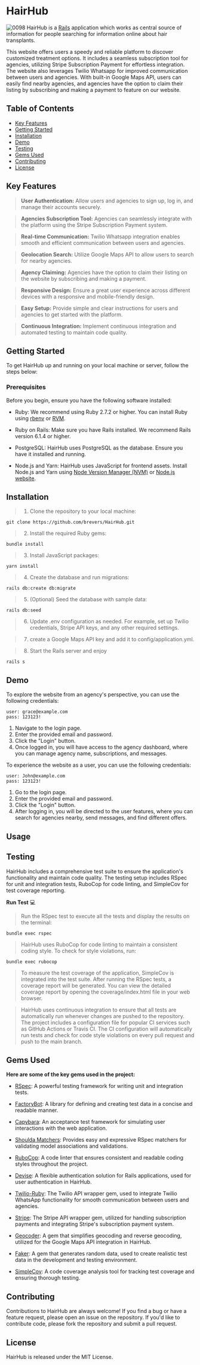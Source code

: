 # HairHub
![0098](https://github.com/brevers/HairHub/assets/45858960/2fe6f662-2d0a-4959-913e-2cb3fce91b6e)
HairHub is a [Rails](https://rubyonrails.org) application which works as central source of information for people searching for information online about hair transplants.

This website offers users a speedy and reliable platform to discover customized treatment options. It includes a seamless subscription tool for agencies, utilizing Stripe Subscription Payment for effortless integration. The website also leverages Twilio Whatsapp for improved communication between users and agencies. With built-in Google Maps API, users can easily find nearby agencies, and agencies have the option to claim their listing by subscribing and making a payment to feature on our website.

## Table of Contents
- [Key Features](#key-features)
- [Getting Started](#getting-started)
- [Installation](#installation)
- [Demo](#demo)
- [Testing](#testing)
- [Gems Used](#gems-used)
- [Contributing](#contributing)
- [License](#license)

## Key Features
> **User Authentication:** Allow users and agencies to sign up, log in, and manage their accounts securely.

> **Agencies Subscription Tool:** Agencies can seamlessly integrate with the platform using the Stripe Subscription Payment system.

> **Real-time Communication:** Twilio Whatsapp integration enables smooth and efficient communication between users and agencies.

> **Geolocation Search:** Utilize Google Maps API to allow users to search for nearby agencies.

> **Agency Claiming:** Agencies have the option to claim their listing on the website by subscribing and making a payment.

> **Responsive Design:** Ensure a great user experience across different devices with a responsive and mobile-friendly design.

> **Easy Setup:** Provide simple and clear instructions for users and agencies to get started with the platform.

> **Continuous Integration:** Implement continuous integration and automated testing to maintain code quality.


## Getting Started

To get HairHub up and running on your local machine or server, follow the steps below:

### Prerequisites

Before you begin, ensure you have the following software installed:

- Ruby: We recommend using Ruby 2.7.2 or higher. You can install Ruby using [rbenv](https://github.com/rbenv/rbenv) or [RVM](https://rvm.io/).

- Ruby on Rails: Make sure you have Rails installed. We recommend Rails version 6.1.4 or higher.

- PostgreSQL: HairHub uses PostgreSQL as the database. Ensure you have it installed and running.

- Node.js and Yarn: HairHub uses JavaScript for frontend assets. Install Node.js and Yarn using [Node Version Manager (NVM)](https://github.com/nvm-sh/nvm) or [Node.js website](https://nodejs.org/en/).

## Installation

> 1. Clone the repository to your local machine:
```
git clone https://github.com/brevers/HairHub.git
```
> 2. Install the required Ruby gems:
```
bundle install
```
> 3. Install JavaScript packages:
```
yarn install
```
> 4. Create the database and run migrations:
```
rails db:create db:migrate
```
> 5. (Optional) Seed the database with sample data:
```
rails db:seed
```
> 6. Update .env configuration as needed. For example, set up Twilio credentials, Stripe API keys, and any other required settings.

> 7. create a Google Maps API key and add it to config/application.yml.

> 8. Start the Rails server and enjoy
```
rails s
```
## Demo

To explore the website from an agency's perspective, you can use the following credentials:
```
user: grace@example.com
pass: 123123!
```
1. Navigate to the login page.
2. Enter the provided email and password.
3. Click the "Login" button.
4. Once logged in, you will have access to the agency dashboard, where you can manage agency name, subscriptions, and messages.

To experience the website as a user, you can use the following credentials:
```
user: John@example.com
pass: 123123!
```
1. Go to the login page.
2. Enter the provided email and password.
3. Click the "Login" button.
4. After logging in, you will be directed to the user features, where you can search for agencies nearby, send messages, and find different offers.

## Usage

## Testing
HairHub includes a comprehensive test suite to ensure the application's functionality and maintain code quality. The testing setup includes RSpec for unit and integration tests, RuboCop for code linting, and SimpleCov for test coverage reporting. 

**Run Test** 💻

> Run the RSpec test to execute all the tests and display the results on the terminal:
```
bundle exec rspec
```
> HairHub uses RuboCop for code linting to maintain a consistent coding style. To check for style violations, run:
```
bundle exec rubocop
```
> To measure the test coverage of the application, SimpleCov is integrated into the test suite. After running the RSpec tests, a coverage report will be generated. You can view the detailed coverage report by opening the coverage/index.html file in your web browser.

> HairHub uses continuous integration to ensure that all tests are automatically run whenever changes are pushed to the repository. The project includes a configuration file for popular CI services such as GitHub Actions or Travis CI. The CI configuration will automatically run tests and check for code style violations on every pull request and push to the main branch.

## Gems Used

**Here are some of the key gems used in the project:**

- [RSpec](https://rspec.info/): A powerful testing framework for writing unit and integration tests.

- [FactoryBot](https://github.com/thoughtbot/factory_bot): A library for defining and creating test data in a concise and readable manner.

- [Capybara](https://github.com/teamcapybara/capybara): An acceptance test framework for simulating user interactions with the web application.

- [Shoulda Matchers](https://github.com/thoughtbot/shoulda-matchers): Provides easy and expressive RSpec matchers for validating model associations and validations.

- [RuboCop](https://github.com/rubocop/rubocop): A code linter that ensures consistent and readable coding styles throughout the project.

- [Devise](https://github.com/heartcombo/devise): A flexible authentication solution for Rails applications, used for user authentication in HairHub.

- [Twilio-Ruby](https://github.com/twilio/twilio-ruby): The Twilio API wrapper gem, used to integrate Twilio WhatsApp functionality for smooth communication between users and agencies.

- [Stripe](https://github.com/stripe/stripe-ruby): The Stripe API wrapper gem, utilized for handling subscription payments and integrating Stripe's subscription payment system.
- [Geocoder](https://github.com/alexreisner/geocoder): A gem that simplifies geocoding and reverse geocoding, utilized for the Google Maps API integration in HairHub.

- [Faker](https://github.com/faker-ruby/faker): A gem that generates random data, used to create realistic test data in the development and testing environment.

- [SimpleCov](https://github.com/simplecov-ruby/simplecov): A code coverage analysis tool for tracking test coverage and ensuring thorough testing.

## Contributing
Contributions to HairHub are always welcome! If you find a bug or have a feature request, please open an issue on the repository. If you'd like to contribute code, please fork the repository and submit a pull request.

## License
HairHub is released under the MIT License.
